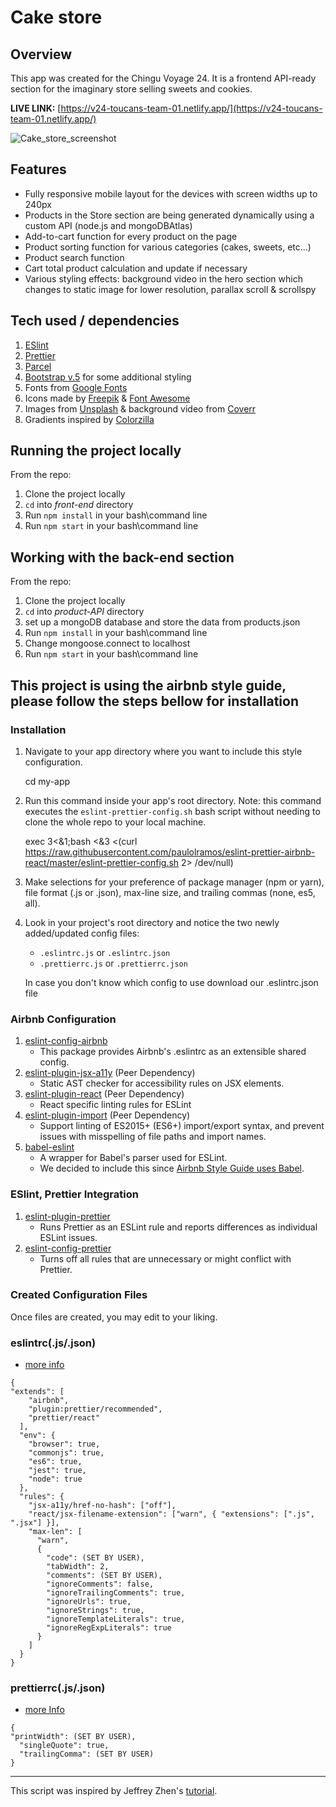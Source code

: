 # Cake store
## Overview
This app was created for the Chingu Voyage 24. It is a  frontend API-ready section for the imaginary store selling sweets and cookies. 

**LIVE LINK:** [https://v24-toucans-team-01.netlify.app/](https://v24-toucans-team-01.netlify.app/)

![Cake_store_screenshot](https://user-images.githubusercontent.com/47148325/98958070-f41b4900-2512-11eb-9e41-cd67a4952dda.jpg)


## Features

 - Fully responsive mobile layout for the devices with screen widths up  to 240px
 - Products in the Store section are being  generated dynamically using a custom API (node.js and mongoDBAtlas)
 - Add-to-cart function for every product on the page 
 - Product sorting function for various categories (cakes, sweets, etc...)
 - Product search function
 - Cart total product calculation and update if necessary
 - Various styling effects: background video in the  hero section which changes to static image for lower resolution, parallax scroll & scrollspy 
 
## Tech used / dependencies
1.  [ESlint](https://eslint.org/)
2. [Prettier](https://prettier.io/)
3. [Parcel](https://parceljs.org/)
4. [Bootstrap v.5](https://v5.getbootstrap.com/) for some additional styling
5. Fonts from [Google Fonts](https://fonts.google.com/)
6. Icons made by [Freepik](https://www.freepik.com/) & [Font Awesome](https://fontawesome.com/)
7. Images from [Unsplash](https://unsplash.com/) & background video from [Coverr](https://coverr.co/)
8. Gradients inspired by [Colorzilla](https://www.colorzilla.com/gradient-editor/)

## Running the project locally
From the repo:
1. Clone the project locally
2. `cd` into *front-end* directory
3. Run `npm install` in your bash\command line
4. Run `npm start` in your bash\command line

## Working with the back-end section
From the repo:
1. Clone the project locally
2. `cd` into *product-API* directory
3. set up a mongoDB database and store the data from products.json
4. Run `npm install` in your bash\command line
5. Change mongoose.connect to localhost
6. Run `npm start` in your bash\command line

## This project is using the airbnb style guide, please follow the steps bellow for installation

### Installation

1.  Navigate to your app directory where you want to include this style configuration.
    
    cd my-app
    
2.  Run this command inside your app's root directory. Note: this command executes the `eslint-prettier-config.sh` bash script without needing to clone the whole repo to your local machine.
    
    exec 3<&1;bash <&3 <(curl https://raw.githubusercontent.com/paulolramos/eslint-prettier-airbnb-react/master/eslint-prettier-config.sh 2> /dev/null)
    
3.  Make selections for your preference of package manager (npm or yarn), file format (.js or .json), max-line size, and trailing commas (none, es5, all).
    
4.  Look in your project's root directory and notice the two newly added/updated config files:
    
    -   `.eslintrc.js` or `.eslintrc.json`
    -   `.prettierrc.js` or `.prettierrc.json`
    
    In case you don't know which config to use download our .eslintrc.json file
### Airbnb Configuration

1. [eslint-config-airbnb](https://www.npmjs.com/package/eslint-config-airbnb)
   - This package provides Airbnb's .eslintrc as an extensible shared config.
2. [eslint-plugin-jsx-a11y](https://github.com/evcohen/eslint-plugin-jsx-a11y) (Peer Dependency)
   - Static AST checker for accessibility rules on JSX elements.
3. [eslint-plugin-react](https://github.com/yannickcr/eslint-plugin-react) (Peer Dependency)
   - React specific linting rules for ESLint
4. [eslint-plugin-import](https://www.npmjs.com/package/eslint-plugin-import) (Peer Dependency)
   - Support linting of ES2015+ (ES6+) import/export syntax, and prevent issues with misspelling of file paths and import names.
5. [babel-eslint](https://github.com/babel/babel-eslint)
   - A wrapper for Babel's parser used for ESLint.
   - We decided to include this since [Airbnb Style Guide uses Babel](https://github.com/airbnb/javascript#airbnb-javascript-style-guide-).

### ESlint, Prettier Integration

1. [eslint-plugin-prettier](https://github.com/prettier/eslint-plugin-prettier)
   - Runs Prettier as an ESLint rule and reports differences as individual ESLint issues.
2. [eslint-config-prettier](https://github.com/prettier/eslint-config-prettier)
   - Turns off all rules that are unnecessary or might conflict with Prettier.

### Created Configuration Files

Once files are created, you may edit to your liking.

### eslintrc(.js/.json)

- [more info](https://eslint.org/docs/user-guide/configuring)

```
{
"extends": [
    "airbnb",
    "plugin:prettier/recommended",
    "prettier/react"
  ],
  "env": {
    "browser": true,
    "commonjs": true,
    "es6": true,
    "jest": true,
    "node": true
  },
  "rules": {
    "jsx-a11y/href-no-hash": ["off"],
    "react/jsx-filename-extension": ["warn", { "extensions": [".js", ".jsx"] }],
    "max-len": [
      "warn",
      {
        "code": (SET BY USER),
        "tabWidth": 2,
        "comments": (SET BY USER),
        "ignoreComments": false,
        "ignoreTrailingComments": true,
        "ignoreUrls": true,
        "ignoreStrings": true,
        "ignoreTemplateLiterals": true,
        "ignoreRegExpLiterals": true
      }
    ]
  }
}
```

### prettierrc(.js/.json)

- [more Info](https://prettier.io/docs/en/configuration.html)

```
{
"printWidth": (SET BY USER),
  "singleQuote": true,
  "trailingComma": (SET BY USER)
}
```

---

This script was inspired by Jeffrey Zhen's [tutorial](https://blog.echobind.com/integrating-prettier-eslint-airbnb-style-guide-in-vscode-47f07b5d7d6a).
